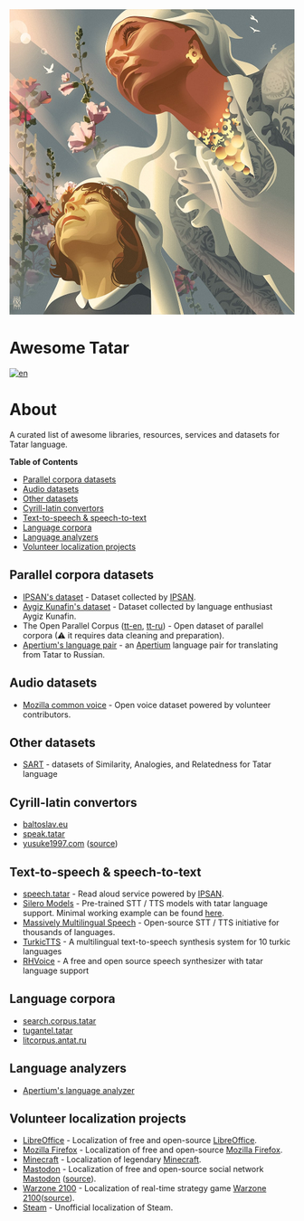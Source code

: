 <div align="left">
	<img width="540" height="540" src="media/logo.jpg" alt="Awesome Tatar">
</div>

# Awesome Tatar
[![en](https://img.shields.io/badge/lang-tt--cy-darkgreen.svg)](README.tt-cy.md)

# About
A curated list of awesome libraries, resources, services and datasets for Tatar language.

**Table of Contents**
- [Parallel corpora datasets](#parallel-corpora-datasets)
- [Audio datasets](#audio-datasets)
- [Other datasets](#other-datasets)
- [Cyrill-latin convertors](#cyrill-latin-convertors)
- [Text-to-speech & speech-to-text](#text-to-speech--speech-to-text)
- [Language corpora](#language-corpora)
- [Language analyzers](#language-analyzers)
- [Volunteer localization projects](#volunteer-localization-projects)

## Parallel corpora datasets
* [IPSAN's dataset](https://huggingface.co/datasets/IPSAN/tatar-russian-parallel-corpora) - Dataset collected by [IPSAN](https://www.antat.ru/tt/).
* [Aygiz Kunafin's dataset](https://huggingface.co/datasets/AigizK/tatar-russian-parallel-corpora) - Dataset collected by language enthusiast Aygiz Kunafin. 
* The Open Parallel Corpus ([tt-en](https://opus.nlpl.eu/results/tt&en/corpus-result-table), [tt-ru](https://opus.nlpl.eu/results/tt&ru/corpus-result-table)) - Open dataset of parallel corpora (⚠ it requires data cleaning and preparation).
* [Apertium's language pair](https://github.com/apertium/apertium-tat-rus) - an [Apertium](https://www.apertium.org/index.rus.html) language pair for translating from Tatar to Russian. 

## Audio datasets
* [Mozilla common voice](https://commonvoice.mozilla.org/tt/datasets) - Open voice dataset powered by volunteer contributors.

## Other datasets
* [SART](https://github.com/tat-nlp/SART) - datasets of Similarity, Analogies, and Relatedness for Tatar language

## Cyrill-latin convertors
* [baltoslav.eu](https://baltoslav.eu/lat/index.php) 
* [speak.tatar](https://speak.tatar/en/lang/converter/tat/latin/cyrillic/)
* [yusuke1997.com](https://yusuke1997.com/tatar) ([source](https://github.com/yusuke1997/translit_tt))

## Text-to-speech & speech-to-text
* [speech.tatar](https://speech.tatar/) - Read aloud service powered by [IPSAN](https://www.antat.ru/tt/).
* [Silero Models](https://github.com/snakers4/silero-models?tab=readme-ov-file#cyrillic-languages) - Pre-trained STT / TTS models with tatar language support. Minimal working example can be found [here](https://colab.research.google.com/drive/1hsn_Liy19eu17mb9qEQhM2GMEBxzcAP-#scrollTo=7b9e704a).
* [Massively Multilingual Speech](https://huggingface.co/spaces/mms-meta/MMS) - Open-source STT / TTS initiative for thousands of languages.
* [TurkicTTS](https://github.com/IS2AI/TurkicTTS) - A multilingual text-to-speech synthesis system for 10 turkic languages 
* [RHVoice](https://github.com/RHVoice/RHVoice) - A free and open source speech synthesizer with tatar language support

## Language corpora
* [search.corpus.tatar](https://search.corpus.tatar/index.php?of=search/search.php)
* [tugantel.tatar](https://tugantel.tatar/?lang=tt)
* [litcorpus.antat.ru](https://litcorpus.antat.ru/index_tt.html)

## Language analyzers
* [Apertium's language analyzer](https://github.com/apertium/apertium-tat)

## Volunteer localization projects
* [LibreOffice](https://translations.documentfoundation.org/languages/tt/) - Localization of free and open-source [LibreOffice](https://www.libreoffice.org/).
* [Mozilla Firefox](https://pontoon.mozilla.org/tt/) - Localization of free and open-source [Mozilla Firefox](https://www.mozilla.org/).
* [Minecraft](https://crowdin.com/project/minecraft/tt-RU) - Localization of legendary [Minecraft](https://www.minecraft.net).
* [Mastodon](https://crowdin.com/project/mastodon/tt-RU) - Localization of free and open-source social network [Mastodon](https://joinmastodon.org/) ([source](https://github.com/mastodon)).
* [Warzone 2100](https://crowdin.com/project/warzone2100/tt-RU) - Localization of real-time strategy game [Warzone 2100](https://wz2100.net/)([source](https://github.com/Warzone2100/warzone2100)).
* [Steam](https://github.com/Amirhan-Taipovjan-Greatest-I/unofficial-tatar-steam-translations) - Unofficial localization of Steam.
